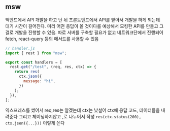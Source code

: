 ## msw

백엔드에서 API 개발을 하고 난 뒤 프론트엔드에서 API를 받아서 개발을 하게 되는데 대기 시간이 길어진다.
미리 어떤 응답이 올 것이다를 예상해서 모킹한 API를 만들고 그걸로 개발을 진행할 수 있음.
따로 서버를 구축할 필요가 없고 네트워크단에서 진행되어 fetch, react-query 등의 메서드를 사용할 수 있음

```js
// handler.js
import { rest } from "msw";

export const handlers = [
  rest.get("/test", (req, res, ctx) => {
    return res(
      ctx.json({
        message: "hi",
      })
    );
  }),
];
```

익스프레스를 썼어서 req,res는 알겠는데 ctx는 낯설어
ctx에 응답 코드, 데이터들을 내려준다 그리고 체이닝하지않고 ,로 나누어서 작성
`res(ctx.status(200), ctx.json({...}))` 이렇게 쓴다
